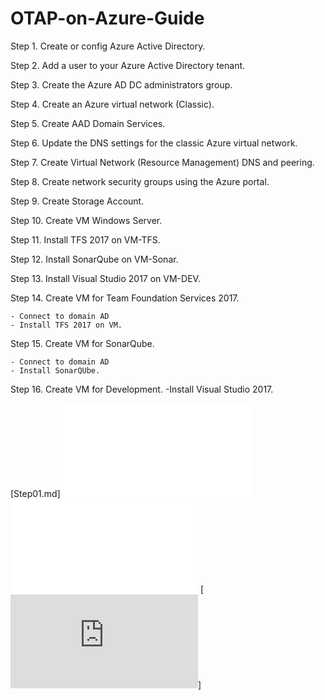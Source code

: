 # OTAP-on-Azure-Guide

Step 1. Create or config Azure Active Directory.

Step 2. Add a user to your Azure Active Directory tenant.
    
Step 3. Create the Azure AD DC administrators group.
          
Step 4. Create an Azure virtual network (Classic).

Step 5. Create AAD Domain Services.

Step 6. Update the DNS settings for the classic Azure virtual network.

Step 7. Create Virtual Network (Resource Management) DNS and peering.

Step 8. Create network security groups using the Azure portal.

Step 9. Create Storage Account.

Step 10. Create VM Windows Server.

Step 11. Install TFS 2017 on VM-TFS.

Step 12. Install SonarQube on VM-Sonar.

Step 13. Install Visual Studio 2017 on VM-DEV.
    
    
    
    
Step 14. Create VM for Team Foundation Services 2017.

    - Connect to domain AD
    - Install TFS 2017 on VM.
    
Step 15. Create VM for SonarQube.

    - Connect to domain AD
    - Install SonarQUbe.
    
Step 16. Create VM for Development.
        -Install Visual Studio 2017.


[Step01.md]
![GitHub Logo](/Step01.md)
![GitHub Logo](Step01.md)
[![](https://github.com/dev-petervanhemert/OTAP-on-Azure-Guide/blob/master/Step01.md)]
